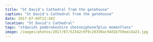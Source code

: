 ```yaml
---
title: "St David's Cathedral from the gatehouse"
caption: "St David's Cathedral from the gatehouse"
date: 2017-07-04T12:44Z
location: "St David's Cathedral"
tags: "stdavids pembrokeshire shotoniphone7plus momentlens"
image: /images/photos/2017/07/52342c9f9c20330ac94d1b759ee14a23.jpg
---
```


